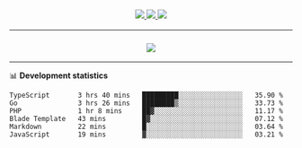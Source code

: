<h3 align="center">
  <a href="https://github.com/hwalker928">
      <img src="https://img.shields.io/github/followers/hwalker928?label=Followers&style=for-the-badge&color=lightblue">
  </a>
  <a href="https://harryw.link/discord" alt="Discord">
      <img src="https://img.shields.io/discord/738451951758606336?label=discord&style=for-the-badge&color=lightblue"/>
  </a>
  <a href="https://harryw.link/sparked" alt="Sparked Host">
      <img src="https://img.shields.io/static/v1?label=Sponsor&message=Sparked%20Host&color=yellow&style=for-the-badge"/>
  </a>
</h3>

<hr>


<h3 align="center">
  <a href="https://github.com/hwalker928">
      <img src="https://github-profile-trophy.vercel.app/?username=hwalker928&no-bg=true&no-frame=true">
  </a>
</h3>


<hr>

📊 **Development statistics**

<!--START_SECTION:waka-->

```text
TypeScript       3 hrs 40 mins   █████████░░░░░░░░░░░░░░░░   35.90 %
Go               3 hrs 26 mins   ████████▒░░░░░░░░░░░░░░░░   33.73 %
PHP              1 hr 8 mins     ██▓░░░░░░░░░░░░░░░░░░░░░░   11.17 %
Blade Template   43 mins         █▓░░░░░░░░░░░░░░░░░░░░░░░   07.12 %
Markdown         22 mins         █░░░░░░░░░░░░░░░░░░░░░░░░   03.64 %
JavaScript       19 mins         ▓░░░░░░░░░░░░░░░░░░░░░░░░   03.21 %
```

<!--END_SECTION:waka-->
